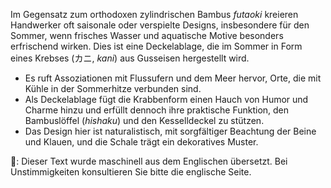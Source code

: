 <p>Im Gegensatz zum orthodoxen zylindrischen Bambus <em>futaoki</em> kreieren Handwerker oft saisonale oder verspielte Designs, insbesondere für den Sommer, wenn frisches Wasser und aquatische Motive besonders erfrischend wirken. Dies ist eine Deckelablage, die im Sommer in Form eines Krebses (カニ, <em>kani</em>) aus Gusseisen hergestellt wird.</p>
<ul>
<li>Es ruft Assoziationen mit Flussufern und dem Meer hervor, Orte, die mit Kühle in der Sommerhitze verbunden sind.</li>
<li>Als Deckelablage fügt die Krabbenform einen Hauch von Humor und Charme hinzu und erfüllt dennoch ihre praktische Funktion, den Bambuslöffel (<em>hishaku</em>) und den Kesselldeckel zu stützen.</li>
<li>Das Design hier ist naturalistisch, mit sorgfältiger Beachtung der Beine und Klauen, und die Schale trägt ein dekoratives Muster.</li>
</ul>
👾: Dieser Text wurde maschinell aus dem Englischen übersetzt. Bei Unstimmigkeiten konsultieren Sie bitte die englische Seite.
